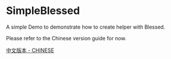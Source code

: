 # SimpleBlessed
A simple Demo to demonstrate how to create helper with Blessed.

Please refer to the Chinese version guide for now.

[中文版本 - CHINESE](./README_CN.md)
